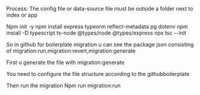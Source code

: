 Process:
The config file or data-source file must be outside a folder next to index or app

Npm init -y
npm install express typeorm reflect-metadata pg dotenv
npm install -D typescript ts-node @types/node @types/express
npx tsc --init

So in github for boilerplate migration u can see the package json consisting of migration:run,migration:revert,migration:generate

First u generate the file with migration:generate

You need to configure the file structure according to the githubboilerplate

Then run the migration 
Npm run migration:run
